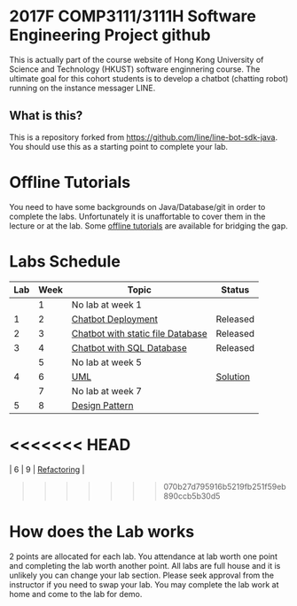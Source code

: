 # 2017F COMP3111/3111H Software Engineering Project github 

This is actually part of the course website of Hong Kong University of Science and Technology (HKUST) software enginnering course. The ultimate goal for this cohort students is to develop a chatbot (chatting robot) running on the instance messager LINE. 


## What is this?

This is a repository forked from https://github.com/line/line-bot-sdk-java. You should use this as a starting point to complete your lab.

# Offline Tutorials

You need to have some backgrounds on Java/Database/git in order to complete the labs. Unfortunately it is unaffortable to cover them in the lecture or at the lab. Some [offline tutorials](./docs/tutorial/) are available for bridging the gap.


# Labs Schedule

| Lab | Week | Topic | Status |
|-----|------|-------|------|
|     | 1  | No lab at week 1 |  |
| 1   | 2  | [Chatbot Deployment](./lab1.md) |  Released |
| 2   | 3    | [Chatbot with static file Database](./lab2.md)       |  Released |
| 3   | 4    | [Chatbot with SQL Database](./lab3.md)|  Released |
|     | 5    | No lab at week 5 | |
| 4   | 6    | [UML](./lab_UML.pdf) | [Solution](./uml_lab_sample_answer.pdf) |
|     | 7    | No lab at week 7 | |
| 5   | 8    | [Design Pattern](./lab6/lab_design_pattern.pdf) |
<<<<<<< HEAD
=======
| 6   | 9    | [Refactoring](./refactoring-lab/README.md) |
>>>>>>> 070b27d795916b5219fb251f59eb890ccb5b30d5


# How does the Lab works

2 points are allocated for each lab. You attendance at lab worth one point and completing the lab worth another point. All labs are full house and it is unlikely you can change your lab section. Please seek approval from the instructor if you need to swap your lab. You may complete the lab work at home and come to the lab for demo. 


